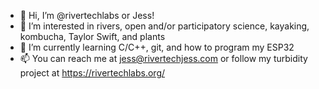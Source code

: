 - 👋 Hi, I’m @rivertechlabs or Jess!
- 👀 I’m interested in rivers, open and/or participatory science, kayaking, kombucha, Taylor Swift, and plants
- 🌱 I’m currently learning C/C++, git, and how to program my ESP32
- 📫 You can reach me at jess@rivertechjess.com or follow my turbidity project at https://rivertechlabs.org/
